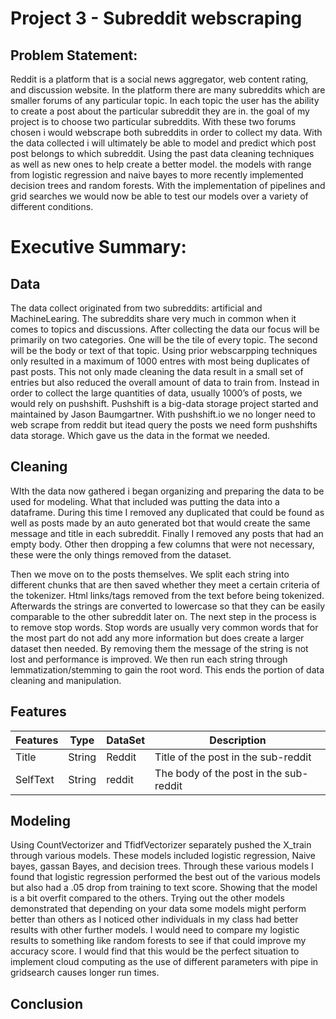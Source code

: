 # Project 3 - Subreddit webscraping

## Problem Statement:

Reddit is a platform that is a social news aggregator, web content rating, and discussion website. In the platform there are many subreddits which are smaller forums of any particular topic. In each topic the user has the ability to create a post about the particular subreddit they are in. the goal of my project is to choose two particular subreddits. With these two forums chosen i would webscrape both subreddits in order to collect my data. With the data collected i will ultimately be able to model and predict which post post belongs to which subreddit. Using the past data cleaning techniques as well as new ones to help create a better model. the models with range from logistic regression and naive bayes to more recently implemented decision trees and random forests. With the implementation of pipelines and grid searches we would now be able to test our models over a variety of different conditions.  

# Executive Summary:

## Data 

The data collect originated from two subreddits: artificial and MachineLearing. The subreddits share very much in common when it comes to topics and discussions. After collecting the data our focus will be primarily on two categories. One will be the tile of every topic. The second will be the body or text of that topic. Using prior webscarpping techniques only resulted in a maximum of 1000 entres with most being duplicates of past posts. This not only made cleaning the data result in a small set of entries but also reduced the overall amount of data to train from. Instead in order to collect the large quantities of data, usually 1000’s of posts, we would rely on pushshift. Pushshift is a big-data storage project started and maintained by Jason Baumgartner. With pushshift.io we no longer need to web scrape from reddit but itead query the posts we need form pushshifts data storage. Which gave us the data in the format we needed.
## Cleaning

WIth the data now gathered i began organizing and preparing the data to be used for modeling. What that included was putting the data into a dataframe. During this time I removed any duplicated that could be found as well as posts made by an auto generated bot that would create the same message and title in each subreddit. Finally I removed any posts that had an empty body. Other then dropping a few columns that were not necessary, these were the only things removed from the dataset. 

Then we move on to the posts themselves. We split each string into different chunks that are then saved whether they meet a certain criteria of the tokenizer. Html links/tags removed from the text before being tokenized. Afterwards the strings are converted to lowercase so that they can be easily comparable to the other subreddit later on. The next step in the process is to remove stop words. Stop words are usually very common words that for the most part do not add any more information but does create a larger dataset then needed. By removing them the message of the string is not lost and performance is improved. We then run each string through lemmatization/stemming to gain the root word. This ends the portion of data cleaning and manipulation. 
## Features

| Features | Type   | DataSet | Description                           |
|----------|--------|--------|----------------------------------------|
| Title    | String | Reddit | Title of the post in the sub-reddit    |
| SelfText | String | reddit | The body of the post in the sub-reddit |

## Modeling 

Using CountVectorizer and TfidfVectorizer separately pushed the X_train through various models. These models included logistic regression, Naive bayes, gassan Bayes, and decision trees. Through these various models I found that logistic regression performed the best out of the various models but also had a .05 drop from training to text score. Showing that the model is a bit overfit compared to the others. Trying out the other models demonstrated that depending on your data some models might perform better than others as I noticed other individuals in my class had better results with other further models. I would need to compare my logistic results to something like random forests to see if that could improve my accuracy score. I would find that this would be the perfect situation to implement cloud computing as the use of different parameters with pipe in gridsearch causes longer run times. 

## Conclusion


